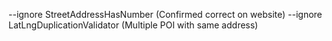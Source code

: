 --ignore StreetAddressHasNumber (Confirmed correct on website)
--ignore LatLngDuplicationValidator (Multiple POI with same address)
